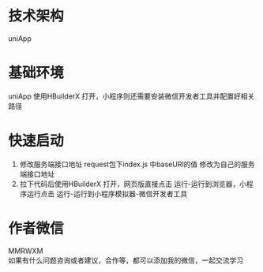 # 技术架构
uniApp 

# 基础环境
uniApp 使用HBuilderX 打开，小程序则还需要安装微信开发者工具并配置好相关路径 

# 快速启动
1. 修改服务端接口地址 request包下index.js 中baseURl的值 修改为自己的服务端接口地址 <br>
2. 拉下代码后使用HBuilderX 打开，网页版直接点击 运行-运行到浏览器，小程序运行点击 运行-运行到小程序模拟器-微信开发者工具<br>
# 作者微信

MMRWXM <br>
如果有什么问题咨询或者建议，合作等，都可以添加我的微信，一起交流学习
